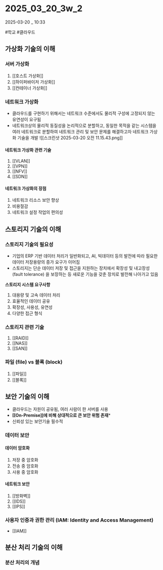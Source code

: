 
# 2025_03_20_3w_2

2025-03-20 _ 10:33

#학교 #클라우드 

## 가상화 기술의 이해

### 서버 가상화

1. [[호스트 가상화]]
2. [[하이퍼바이저 가상화]]
3. [[컨테이너 가상화]]


### 네트워크 가상화

- 클라우드를 구현하기 위해서는 네트워크 수준에서도 물리적 구성에 고정되지 않는 유연성이 요구됨
- 네트워크상의 물리적 동질성을 논리적으로 분할하고, 동일한 목적을 같는 시스템을 여러 네트워크로 분할하여 네트워크 관리 및 보안 문제를 해결하고자 네트워크 가상화 기술을 개발
 ![[스크린샷 2025-03-20 오전 11.15.43.png]]

#### 네트워크 가상화 관련 기술

1. [[VLAN]]
2. [[VPN]]
3. [[NFV]]
4. [[SDN]]

#### 네트워크 가상화의 장점

1. 네트워크 리소스 보안 향상
2. 비용절감
3. 네트워크 설정 작업의 편의성


## 스토리지 기술의 이해

### 스토리지 기술의 필요성

- 기업의 ERP 기반 데이터 처리가 일반화되고, AI, 빅데이터 등의 발전에 따라 필요한 데이터 저장용량의 증가 요구가 이어짐
- 스토리지는 단순 데이터 저장 및 접근을 지원하는 장치에서 확장성 및 내고장성 (fault tolerance) 을 보장하는 등 새로운 기능을 갖춘 장치로 발전해 나아가고 있음

**스토리지 시스템 요구사항**

1. 대용량 및 고속 데이터 처리
2. 효율적인 데이터 공유
3. 확장성, 사용성, 유연성
4. 다양한 접근 형식

### 스토리지 관련 기술

1. [[RAID]]
2. [[NAS]]
3. [[SAN]]

### 파일 (file) vs 블록 (block)

1. [[파일]]
2. [[블록]]

## 보안 기술의 이해

- 클라우드는 자원이 공유됨, 여러 사람이 한 서버를 사용
- **[[On-Premise]]에 비해 상대적으로 큰 보안 위험 존재***
- 신뢰성 있는 보안기술 필수적

### 데이터 보안
#### 데이터 암호화

1. 저장 중 암호화
2. 전송 중 암호화
3. 사용 중 암호화

#### 네트워크 보안

1. [[방화벽]]
2. [[IDS]]
3. [[IPS]]

### 사용자 인증과 권한 관리 (IAM: Identity and Access Management)

- [[IAM]]

## 분산 처리 기술의 이해

### 분산 처리의 개념

